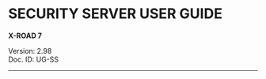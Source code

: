 # SECURITY SERVER USER GUIDE <!-- omit in toc -->

**X-ROAD 7**

Version: 2.98  
Doc. ID: UG-SS

---